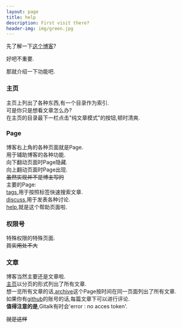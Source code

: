 ```yaml
---
layout: page
title: help
description: First visit there?
header-img: img/green.jpg
---
```


先了解一下[这个博客](/about)?  

好吧不重要.  

那就介绍一下功能吧.  
### 主页
主页上列出了各种东西,有一个目录作为索引.  
可是你只是想看文章怎么办?  
在主页的目录最下一栏点击"纯文章模式"的按钮,顿时清爽.  
### Page  
博客右上角的各种页面就是Page.  
用于辅助博客的各种功能.  
向下翻动页面时Page隐藏.  
向上翻动页面时Page出现.  
~~虽然实现并不是博主写的~~  
主要的Page:  
[tags](/tags),用于按照标签快速搜索文章.  
[discuss](/discuss),用于发表各种讨论.  
[help](/help),就是这个帮助页面啦.  
### 权限号  
特殊权限的特殊页面.  
~~其实用处不大~~  
### 文章  
博客当然主要还是文章啦.  
[主页](/#blog_begin)以分页的形式列出了所有文章.  
想一览所有文章的话,[archive](/archive)这个Page按时间在同一页面列出了所有文章.  
如果你有[github](https://github.com/)的账号的话,每篇文章下可以进行评论.  
**值得注意的是**,Gitalk有时会'error : no acces token'.  

~~就是这样~~  
